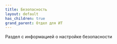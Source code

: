 ```yaml
---
title: Безопасность
layout: default
has_children: true
grand_parent: Отдел для ИТ
---
```


Раздел с информацией о настройке безопасности
